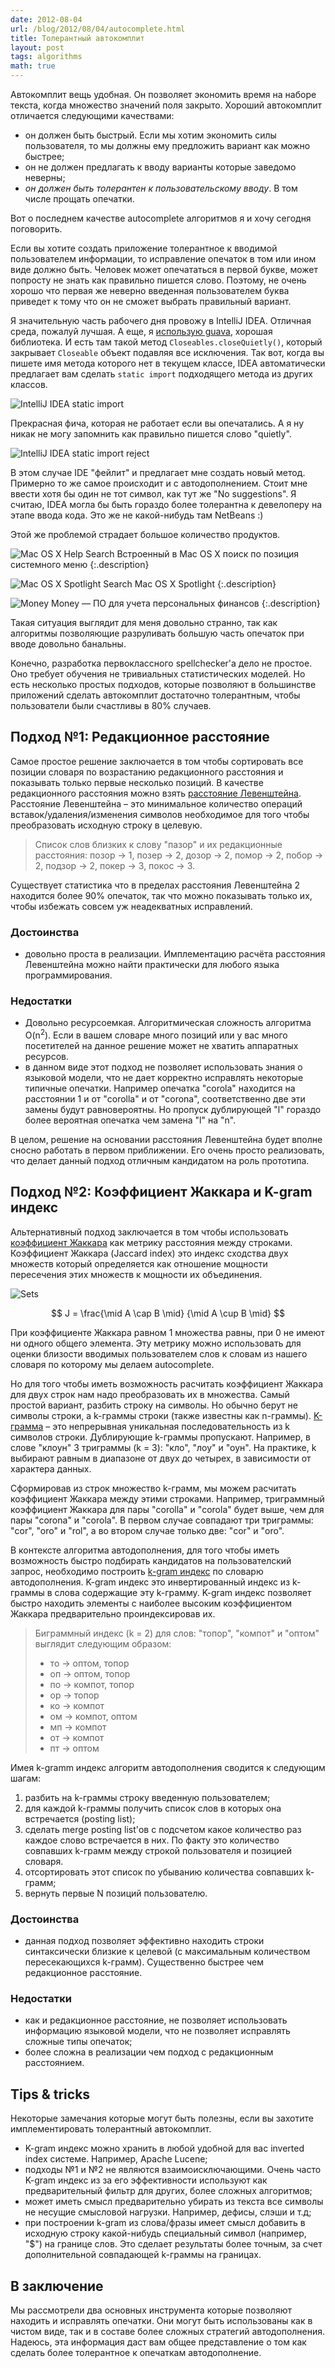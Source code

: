 ```yaml
---
date: 2012-08-04
url: /blog/2012/08/04/autocomplete.html
title: Толерантный автокомплит
layout: post
tags: algorithms
math: true
---
```


Автокомплит вещь удобная. Он позволяет экономить время на наборе текста, когда множество значений поля закрыто. Хороший автокомплит отличается следующими качествами:

* он должен быть быстрый. Если мы хотим экономить силы пользователя, то мы должны ему предложить вариант как можно быстрее;
* он не должен предлагать к вводу варианты которые заведомо неверны;
* _он должен быть толерантен к пользовательскому вводу_. В том числе прощать опечатки.

Вот о последнем качестве autocomplete алгоритмов я и хочу сегодня поговорить.

Если вы хотите создать приложение толерантное к вводимой пользователем информации, то исправление опечаток в том или ином виде должно быть. Человек может опечататься в первой букве, может попросту не знать как правильно пишется слово. Поэтому, не очень хорошо что первая же неверно введенная пользователем буква приведет к тому что он не сможет выбрать правильный вариант.

Я значительную часть рабочего дня провожу в IntelliJ IDEA. Отличная среда, пожалуй лучшая. А еще, я [использую guava][ref-functional-java], хорошая библиотека. И есть там такой метод `Closeables.closeQuietly()`, который закрывает `Closeable` объект подавляя все исключения. Так вот, когда вы пишете имя метода которого нет в текущем классе, IDEA автоматически предлагает вам сделать `static import` подходящего метода из других классов.

![IntelliJ IDEA static import](/images/autocomplete/idea-good.png)

Прекрасная фича, которая не работает если вы опечатались. А я ну никак не могу запомнить как правильно пишется слово "quietly".

![IntelliJ IDEA static import reject](/images/autocomplete/idea-bad.png)

В этом случае IDE "фейлит" и предлагает мне создать новый метод. Примерно то же самое происходит и с автодополнением. Стоит мне ввести хотя бы один не тот символ, как тут же "No suggestions". Я считаю, IDEA могла бы быть гораздо более толерантна к девелоперу на этапе ввода кода. Это же не какой-нибудь там NetBeans :)

Этой же проблемой страдает большое количество продуктов.

![Mac OS X Help Search](/images/autocomplete/mac-help.png)
Встроенный в Mac OS X поиск по позиция системного меню
{:.description}

![Mac OS X Spotlight Search](/images/autocomplete/mac-spotlight.png)
Mac OS X Spotlight
{:.description}

![Money](/images/autocomplete/money.png)
Money — ПО для учета персональных финансов
{:.description}

Такая ситуация выглядит для меня довольно странно, так как алгоритмы позволяющие разруливать большую часть опечаток при вводе довольно банальны.

Конечно, разработка первоклассного spellchecker'а дело не простое. Оно требует обучения не тривиальных статистических моделей. Но есть несколько простых подходов, которые позволяют в большинстве приложений сделать автокомплит достаточно толерантным, чтобы пользователи были счастливы в 80% случаев.

## Подход №1: Редакционное расстояние

Самое простое решение заключается в том чтобы сортировать все позиции словаря по возрастанию редакционного расстояния и показывать только первые несколько позиций. В качестве редакционного расстояния можно взять [расстояние Левенштейна][ref-levenshtein-distance]. Расстояние Левенштейна – это минимальное количество операций вставок/удаления/изменения символов необходимое для того чтобы преобразовать исходную строку в целевую.

> Список слов близких к слову "пазор" и их редакционные расстояния: позор &rarr; 1, позер &rarr; 2, дозор &rarr; 2, помор &rarr; 2, побор &rarr; 2, подзор &rarr; 2, покер &rarr; 3, покос &rarr; 3.

Существует статистика что в пределах расстояния Левенштейна 2 находится более 90% опечаток, так что можно показывать только их, чтобы избежать совсем уж неадекватных исправлений.

### Достоинства

* довольно проста в реализации. Имплементацию расчёта расстояния Левенштейна можно найти практически для любого языка программирования.

### Недостатки

* Довольно ресурсоемкая. Алгоритмическая сложность алгоритма O(n<sup>2</sup>). Если в вашем словаре много позиций или у вас много посетителей на данное решение может не хватить аппаратных ресурсов.
* в данном виде этот подход не позволяет использовать знания о языковой модели, что не дает корректно исправлять некоторые типичные опечатки. Например опечатка "corola" находится на расстоянии 1 и от "corolla" и от "corona", соответственно две эти замены будут равновероятны. Но пропуск дублирующей "l" гораздо более вероятная опечатка чем замена "l" на "n".

В целом, решение на основании расстояния Левенштейна будет вполне сносно работать в первом приближении. Его очень просто реализовать, что делает данный подход отличным кандидатом на роль прототипа.

## Подход №2: Коэффициент Жаккара и K-gram индекс

Альтернативный подход заключается в том чтобы использовать [коэффициент Жаккара][ref-jaccard-coeff] как метрику расстояния между строками. Коэффициент Жаккара (Jaccard index) это индекс сходства двух множеств который определяется как отношение мощности пересечения этих множеств к мощности их объединения.

![Sets](/images/autocomplete/sets.png)

$$ J = \frac{\mid A \cap B \mid} {\mid A \cup B \mid} $$

При коэффициенте Жаккара равном 1 множества равны, при 0 не имеют ни одного общего элемента. Эту метрику можно использовать для оценки близости вводимых пользователем слов к словам из нашего словаря по которому мы делаем autocomplete.

Но для того чтобы иметь возможность расчитать коэффициент Жаккара для двух строк нам надо преобразовать их в множества. Самый простой вариант, разбить строку на символы. Но обычно берут не символы строки, а k-граммы строки (также известны как n-граммы). [K-грамма][ref-ngram] – это непрерывная уникальная последовательность из k символов строки. Дублирующие k-граммы пропускают. Например, в слове "клоун" 3 триграммы (k = 3): "кло", "лоу" и "оун". На практике, k выбирают равным в диапазоне от двух до четырех, в зависимости от характера данных.

Cформировав из строк множество k-грамм, мы можем расчитать коэффициент Жаккара между этими строками. Например, триграммный коэффициент Жаккара для пары "corolla" и "corola" будет выше, чем для пары "corona" и "corola". В первом случае совпадают три триграммы: "cor", "oro" и "rol", а во втором случае только две: "cor" и "oro".

В контексте алгоритма автодополнения, для того чтобы иметь возможность быстро подбирать кандидатов на пользователский запрос, необходимо построить [k-gram индекс][ref-k-gram-index] по словарю автодополнения. K-gram индекс это инвертированный индекс из k-граммы в слова содержащие эту k-грамму. K-gram индекс позволяет  быстро находить элементы с наиболее высоким коэффициентом Жаккара предварительно проиндексировав их.

> Биграммный индекс (k = 2) для слов: "топор", "компот" и "оптом" выглядит следующим образом:
> 
> * то &rarr; оптом, топор
> * оп &rarr; оптом, топор
> * по &rarr; компот, топор
> * ор &rarr; топор
> * ко &rarr; компот
> * ом &rarr; компот, оптом
> * мп &rarr; компот
> * от &rarr; компот
> * пт &rarr; оптом

Имея k-gramm индекс алгоритм автодополнения сводится к следующим шагам:

1. разбить на k-граммы строку введенную пользователем;
1. для каждой k-граммы получить список слов в которых она встречается (posting list);
1. сделать merge posting list'ов с подсчетом какое количество раз каждое слово встречается в них. По факту это количество совпавших k-грамм между строкой пользователя и позицией словаря.
1. отсортировать этот список по убыванию количества совпавших k-грамм;
1. вернуть первые N позиций пользователю.

### Достоинства

* данная подход позволяет эффективно находить строки синтаксически близкие к целевой (с максимальным количеством пересекающихся k-грамм). Существенно быстрее чем редакционное расстояние.

### Недостатки

* как и редакционное расстояние, не позволяет использовать информацию языковой модели, что не позволяет исправлять сложные типы опечаток;
* более сложна в реализации чем подход с редакционным расстоянием.

## Tips & tricks

Некоторые замечания которые могут быть полезны, если вы захотите имплементировать толерантный автокомплит.

* K-gram индекс можно хранить в любой удобной для вас inverted index системе. Например, Apache Lucene;
* подходы №1 и №2 не являются взаимоисключающими. Очень часто K-gram индекс из за его эффективности используют как предварительный фильтр для других, более сложных алгоритмов;
* может иметь смысл предварительно убирать из текста все символы не несущие смысловой нагрузки. Например, дефисы, слэши и т.д;
* при построении k-gram из слова/фразы имеет смысл добавить в исходную строку какой-нибудь специальный символ (например, "$") на границе слов. Это сделает результаты более точным, за счет дополнительной совпадающей k-граммы на границах.

## В заключениe
Мы рассмотрели два основных инструмента которые позволяют находить и исправлять опечатки. Они могут быть использованы как в чистом виде, так и в составе более сложных стратегий автодополнения. Надеюсь, эта информация даст вам общее представление о том как сделать более толерантное к опечаткам автодополнение.

[ref-jaccard-coeff]: http://ru.wikipedia.org/wiki/Коэффициент_Жаккара
[ref-functional-java]: /blog/2012/05/12/functional-java.html
[ref-levenshtein-distance]: http://ru.wikipedia.org/wiki/Расстояние_Левенштейна
[ref-ngram]: http://en.wikipedia.org/wiki/N-gram
[ref-k-gram-index]: http://nlp.stanford.edu/IR-book/html/htmledition/k-gram-indexes-for-spelling-correction-1.html

